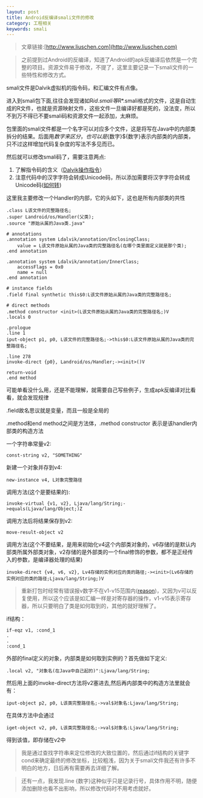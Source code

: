 ```yaml
---
layout: post
title: Android反编译smali文件的修改
category: 工程相关
keywords: smali
---
```


>文章链接:[http://www.liuschen.com](http://www.liuschen.com)

>之前提到过Android的反编译，知道了Android的apk反编译后依然是一个完整的项目。资源文件易于修改，不提了，这里主要记录一下smali文件的一些特性和修改方式。

smali文件是Dalvik虚拟机的指令码，和汇编文件有点像。

进入到smali包下面,往往会发现诸如R$id.smali等R$*.smali格式的文件，这是自动生成的R文件，也就是资源映射文件，这些文件一旦编译好都是死的，没法变，所以不到万不得已不要smali码和资源文件一起添加，太麻烦。

包里面的smali文件都是一个名字可以对应多个文件，这是将写在Java中的内部类拆分的结果。后面用${数字}来区分，也可以是${数字}${数字}表示内部类的内部类，只不过这样增加代码复杂度的写法不多见而已。

然后就可以修改smali码了，需要注意两点:

1. 了解指令码的含义（[Dalvik操作指令](http://pallergabor.uw.hu/androidblog/dalvik_opcodes.html)）
2. 注意代码中的汉字字符会转成Unicode码，所以添加需要将汉字字符会转成Unicode码([如何转](http://www.cnblogs.com/mq0036/p/4007452.html))

这里我主要修改一个Handler的内部，它的头如下，这也是所有内部类的共性

	.class L该文件的完整路径名;
	.super Landroid/os/Handler(父类);
	.source "原始从属的Java类.java"
	
	# annotations
	.annotation system Ldalvik/annotation/EnclosingClass;
	    value = L该文件原始从属的Java类的完整路径名(在哪个类里面定义就是那个类);
	.end annotation
	
	.annotation system Ldalvik/annotation/InnerClass;
	    accessFlags = 0x0
	    name = null
	.end annotation
	
	# instance fields
	.field final synthetic this$0:L该文件原始从属的Java类的完整路径名;
	
	# direct methods
	.method constructor <init>(L该文件原始从属的Java类的完整路径名;)V
    .locals 0

    .prologue
    .line 1
    iput-object p1, p0, L该文件的完整路径名;->this$0:L该文件原始从属的Java类的完整路径名;

    .line 278
    invoke-direct {p0}, Landroid/os/Handler;-><init>()V

    return-void
	.end method

可能单看没什么用，还是不能理解，就需要自己写些例子，生成apk反编译对比看看，就会发现规律

.field故名思议就是变量，而且一般是全局的

.method和end method之间是方法体，.method constructor <init>表示是该handler内部类的构造方法

一个字符串常量v2:

	const-string v2, "SOMETHING"

新建一个对象并存到v4:

	new-instance v4, L对象完整路径

调用方法(这个是要结果的):

	invoke-virtual {v1, v2}, Ljava/lang/String;->equals(Ljava/lang/Object;)Z

调用方法后将结果保存到v2:

	move-result-object v2

调用方法(这个不要结果，是用来初始化v4这个内部类对象的，v6存储的是默认内部类所属外部类对象，v2存储的是外部类的一个final修饰的参数，都不是正经传入的参数，是编译器处理的结果)

	invoke-direct {v4, v6, v2}, Lv4存储的实例对应的类的路径;-><init>(Lv6存储的实例对应的类的路径;Ljava/lang/String;)V


>重新打包时经常有错误报v数字不在v1-v15范围内([reason](http://www.aichengxu.com/other/2553264.htm))，又因为v可以反复使用，所以这个应该是如汇编一样是对寄存器的操作，v1-v15表示寄存器，所以只要明白了类是如何取到的，其他的就好理解了。

if结构：

	if-eqz v1, :cond_1
	.
	.
	:cond_1

外部的final定义的对象，内部类是如何取到实例的？首先做如下定义:

	.local v2, "对象名(在Java中自己起的)":Ljava/lang/String;

然后用上面的invoke-direct方法将v2塞进去,然后再内部类中的构造方法里就会有：

	iput-object p2, p0, L该类完整路径名;->val$对象名:Ljava/lang/String;

在具体方法中会通过

	iget-object v2, p0, L该类完整路径名;->val$对象名:Ljava/lang/String;

得到该值，即存储在v2中

>我是通过查找字符串来定位修改的大致位置的，然后通过if结构的关键字cond来确定最终的修改坐标，比较粗浅，因为关于smali文件我还有许多不明白的地方，日后再有需要再去详细了解。

>还有一点，我发现.line {数字}这种似乎只是记录行号，具体作用不明，随便添加删除也看不出影响，所以修改代码时不用考虑就好。

	
